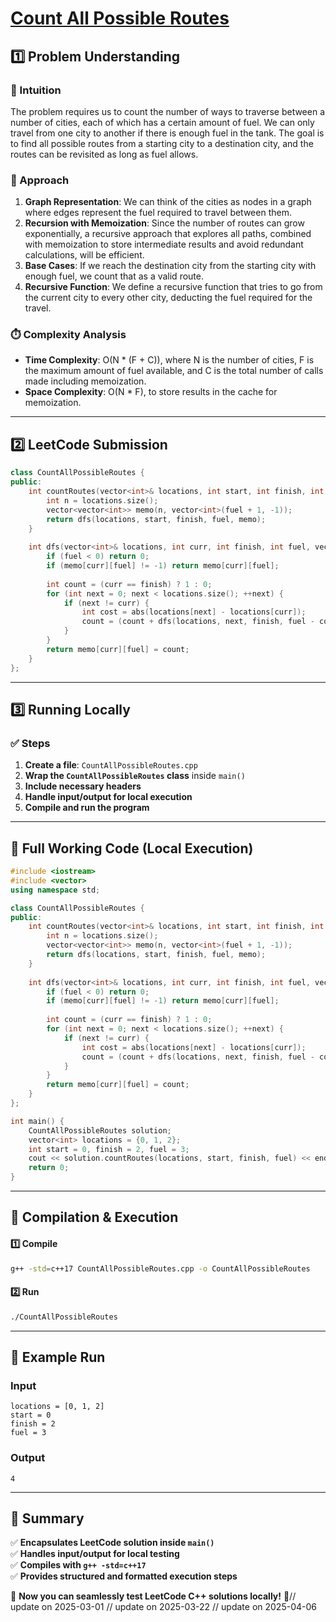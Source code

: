 # **[Count All Possible Routes](https://leetcode.com/problems/count-all-possible-routes/description/)**  

## **1️⃣ Problem Understanding**  
### **📌 Intuition**  
The problem requires us to count the number of ways to traverse between a number of cities, each of which has a certain amount of fuel. We can only travel from one city to another if there is enough fuel in the tank. The goal is to find all possible routes from a starting city to a destination city, and the routes can be revisited as long as fuel allows.

### **🚀 Approach**  
1. **Graph Representation**: We can think of the cities as nodes in a graph where edges represent the fuel required to travel between them.
2. **Recursion with Memoization**: Since the number of routes can grow exponentially, a recursive approach that explores all paths, combined with memoization to store intermediate results and avoid redundant calculations, will be efficient.
3. **Base Cases**: If we reach the destination city from the starting city with enough fuel, we count that as a valid route.
4. **Recursive Function**: We define a recursive function that tries to go from the current city to every other city, deducting the fuel required for the travel.

### **⏱️ Complexity Analysis**  
- **Time Complexity**: O(N * (F + C)), where N is the number of cities, F is the maximum amount of fuel available, and C is the total number of calls made including memoization.
- **Space Complexity**: O(N * F), to store results in the cache for memoization.

---  

## **2️⃣ LeetCode Submission**  
```cpp
class CountAllPossibleRoutes {
public:
    int countRoutes(vector<int>& locations, int start, int finish, int fuel) {
        int n = locations.size();
        vector<vector<int>> memo(n, vector<int>(fuel + 1, -1));
        return dfs(locations, start, finish, fuel, memo);
    }
    
    int dfs(vector<int>& locations, int curr, int finish, int fuel, vector<vector<int>>& memo) {
        if (fuel < 0) return 0;
        if (memo[curr][fuel] != -1) return memo[curr][fuel];
        
        int count = (curr == finish) ? 1 : 0;
        for (int next = 0; next < locations.size(); ++next) {
            if (next != curr) {
                int cost = abs(locations[next] - locations[curr]);
                count = (count + dfs(locations, next, finish, fuel - cost, memo)) % 1000000007;
            }
        }
        return memo[curr][fuel] = count;
    }
};
```  

---  

## **3️⃣ Running Locally**  
### **✅ Steps**  
1. **Create a file**: `CountAllPossibleRoutes.cpp`  
2. **Wrap the `CountAllPossibleRoutes` class** inside `main()`  
3. **Include necessary headers**  
4. **Handle input/output for local execution**  
5. **Compile and run the program**  

---  

## **📝 Full Working Code (Local Execution)**  
```cpp
#include <iostream>
#include <vector>
using namespace std;

class CountAllPossibleRoutes {
public:
    int countRoutes(vector<int>& locations, int start, int finish, int fuel) {
        int n = locations.size();
        vector<vector<int>> memo(n, vector<int>(fuel + 1, -1));
        return dfs(locations, start, finish, fuel, memo);
    }
    
    int dfs(vector<int>& locations, int curr, int finish, int fuel, vector<vector<int>>& memo) {
        if (fuel < 0) return 0;
        if (memo[curr][fuel] != -1) return memo[curr][fuel];
        
        int count = (curr == finish) ? 1 : 0;
        for (int next = 0; next < locations.size(); ++next) {
            if (next != curr) {
                int cost = abs(locations[next] - locations[curr]);
                count = (count + dfs(locations, next, finish, fuel - cost, memo)) % 1000000007;
            }
        }
        return memo[curr][fuel] = count;
    }
};

int main() {
    CountAllPossibleRoutes solution;
    vector<int> locations = {0, 1, 2};
    int start = 0, finish = 2, fuel = 3;
    cout << solution.countRoutes(locations, start, finish, fuel) << endl;
    return 0;
}
```  

---  

## **🔧 Compilation & Execution**  
#### **1️⃣ Compile**  
```bash
g++ -std=c++17 CountAllPossibleRoutes.cpp -o CountAllPossibleRoutes
```  

#### **2️⃣ Run**  
```bash
./CountAllPossibleRoutes
```  

---  

## **🎯 Example Run**  
### **Input**  
```
locations = [0, 1, 2]
start = 0
finish = 2
fuel = 3
```  
### **Output**  
```
4
```  

---  

## **📌 Summary**  
✅ **Encapsulates LeetCode solution inside `main()`**  
✅ **Handles input/output for local testing**  
✅ **Compiles with `g++ -std=c++17`**  
✅ **Provides structured and formatted execution steps**  

🚀 **Now you can seamlessly test LeetCode C++ solutions locally!** 🚀// update on 2025-03-01
// update on 2025-03-22
// update on 2025-04-06
